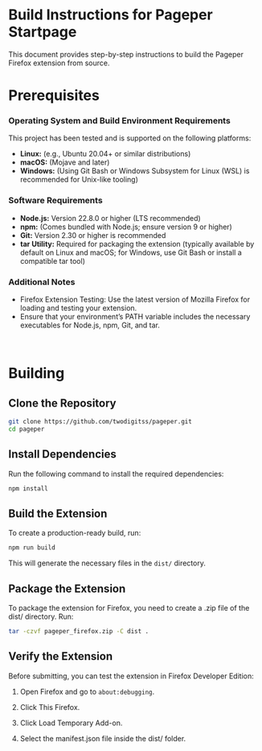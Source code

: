 # <strong>Build Instructions for Pageper Startpage</strong>

This document provides step-by-step instructions to build the Pageper Firefox extension from source.

# <strong>Prerequisites</strong>

<!--
Note: This project has been tested on Linux only.
While it is expected to work on macOS and Windows (using Git Bash or WSL), these platforms have not been verified yet.
-->

### Operating System and Build Environment Requirements

This project has been tested and is supported on the following platforms:

- **Linux:** (e.g., Ubuntu 20.04+ or similar distributions)
- **macOS:** (Mojave and later)
- **Windows:** (Using Git Bash or Windows Subsystem for Linux (WSL) is recommended for Unix-like tooling)

### Software Requirements

- **Node.js:** Version 22.8.0 or higher (LTS recommended)
- **npm:** (Comes bundled with Node.js; ensure version 9 or higher)
- **Git:** Version 2.30 or higher is recommended
- **tar Utility:** Required for packaging the extension (typically available by default on Linux and macOS; for Windows, use Git Bash or install a compatible tar tool)

### Additional Notes

- Firefox Extension Testing: Use the latest version of Mozilla Firefox for loading and testing your extension.
- Ensure that your environment’s PATH variable includes the necessary executables for Node.js, npm, Git, and tar.
<br> 

# <strong> Building</strong>

## Clone the Repository
```bash
git clone https://github.com/twodigitss/pageper.git
cd pageper
```
## Install Dependencies

Run the following command to install the required dependencies:

```bash
npm install
```

## Build the Extension

To create a production-ready build, run:
```bash
npm run build
```
This will generate the necessary files in the `dist/` directory.

## Package the Extension

To package the extension for Firefox, you need to create a .zip file of the dist/ directory. Run:
```bash
tar -czvf pageper_firefox.zip -C dist .
```

## Verify the Extension

Before submitting, you can test the extension in Firefox Developer Edition:

1. Open Firefox and go to `about:debugging`.

2. Click This Firefox.

3. Click Load Temporary Add-on.

4. Select the manifest.json file inside the dist/ folder.
